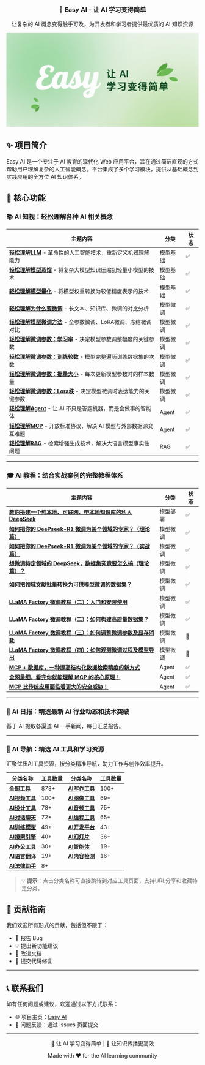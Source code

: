 <div align="center">
  <h3>🚀 Easy AI - 让 AI 学习变得简单</h3>
  <p>让复杂的 AI 概念变得触手可及，为开发者和学习者提供最优质的 AI 知识资源</p>
</div>

<img src="./public/imgs/banner.png" />

## ✨ 项目简介

Easy AI 是一个专注于 AI 教育的现代化 Web 应用平台，旨在通过简洁直观的方式帮助用户理解复杂的人工智能概念。平台集成了多个学习模块，提供从基础概念到实践应用的全方位 AI 知识体系。

## 🎯 核心功能

### 📚 AI 知视：轻松理解各种 AI 相关概念

| 主题内容 | 分类 | 状态 |
|----------|------|------|
| **[轻松理解LLM](https://mmh1.top/#/ai-knowledge/llm)** - 革命性的人工智能技术，重新定义机器理解能力 | 模型基础 | ✅ |
| **[轻松理解模型蒸馏](https://mmh1.top/#/ai-knowledge/distill)** - 将复杂大模型知识压缩到轻量小模型的技术 | 模型基础 | ✅ |
| **[轻松理解模型量化](https://mmh1.top/#/ai-knowledge/quantization)** - 将模型权重转换为较低精度表示的技术 | 模型基础 | ✅ |
| **[轻松理解为什么要微调](https://mmh1.top/#/ai-knowledge/whyfinetune)** - 长文本、知识库、微调的对比分析 | 模型微调 | ✅ |
| **[轻松理解模型微调方法](https://mmh1.top/#/ai-knowledge/finetune)** - 全参数微调、LoRA微调、冻结微调对比 | 模型微调 | ✅ |
| **[轻松理解微调参数：学习率](https://mmh1.top/#/ai-knowledge/lr)** - 决定模型参数调整幅度的关键参数 | 模型微调 | ✅ |
| **[轻松理解微调参数：训练轮数](https://mmh1.top/#/ai-knowledge/epochs)** - 模型完整遍历训练数据集的次数 | 模型微调 | ✅ |
| **[轻松理解微调参数：批量大小](https://mmh1.top/#/ai-knowledge/bs)** - 每次更新模型参数时的样本数量 | 模型微调 | ✅ |
| **[轻松理解微调参数：Lora秩](https://mmh1.top/#/ai-knowledge/lora)** - 决定模型微调时表达能力的关键参数 | 模型微调 | ✅ |
| **[轻松理解Agent](https://mmh1.top/#/ai-knowledge/agent)** - 让 AI 不只是答题机器，而是会做事的智能体 | Agent | ✅ |
| **[轻松理解MCP](https://mmh1.top/#/ai-knowledge/mcp)** - 开放标准协议，解决 AI 模型与外部数据源交互难题 | Agent | ✅ |
| **[轻松理解RAG](https://mmh1.top/#/ai-knowledge/rag)** - 检索增强生成技术，解决大语言模型事实性问题 | RAG | ✅ |

---

### 🎓 AI 教程：结合实战案例的完整教程体系

| 主题内容 | 分类 | 状态 |
|----------|------|------|
| **[教你搭建一个纯本地、可联网、带本地知识库的私人 DeepSeek](https://www.bilibili.com/video/BV1LYA8eCESA)** | 模型部署 | ✅ |
| **[如何把你的 DeePseek-R1 微调为某个领域的专家？（理论篇）](https://www.bilibili.com/video/BV1WQAUeVEuj)** | 模型微调 | ✅ |
| **[如何把你的 DeePseek-R1 微调为某个领域的专家？（实战篇）](https://www.bilibili.com/video/BV1s2AUe2EBq/)** | 模型微调 | ✅ |
| **[想微调特定领域的 DeepSeek，数据集究竟要怎么搞（理论篇）？](https://www.bilibili.com/video/BV1z9RLYWEjq/)** | 模型微调 | ✅ |
| **[如何把领域文献批量转换为可供模型微调的数据集？](https://www.bilibili.com/video/BV1y8QpYGE57/)** | 模型微调 | ✅ |
| **[LLaMA Factory 微调教程（二）：入门和安装使用](https://www.bilibili.com/video/BV1oTEwzcEeZ/)** | 模型微调 | ✅ |
| **[LLaMA Factory 微调教程（二）：如何构建高质量数据集？](https://www.bilibili.com/video/BV1MRMnz1EGW/)** | 模型微调 | ✅ |
| **[LLaMA Factory 微调教程（三）：如何调整微调参数及显存消耗]()** | 模型微调 | 👷 |
| **[LLaMA Factory 微调教程（四）：如何观测微调过程及模型导出]()** | 模型微调 | 👷 |
| **[MCP + 数据库，一种提高结构化数据检索精度的新方式](https://www.bilibili.com/video/BV12nRzYPEiK/)** | Agent | ✅ |
| **[全网最细，看完你就能理解 MCP 的核心原理！](https://www.bilibili.com/video/BV1LQocYjEVt)** | Agent | ✅ |
| **[MCP 比传统应用面临着更大的安全威胁！](https://mp.weixin.qq.com/s/MJ-T5Dtn9FxqjMhgdXX9Qw)** | Agent | ✅ |

---

### 📰 AI 日报：精选最新 AI 行业动态和技术突破

基于 AI 提取各渠道 AI 一手新闻，每日汇总报告。

---

### 🧭 AI 导航：精选 AI 工具和学习资源

汇聚优质AI工具资源，按分类精准导航，助力工作与创作效率提升。

| 分类名称 | 工具数量 | 分类名称 | 工具数量 |
|----------|----------|----------|----------|
| **[全部工具](https://mmh1.top/ai-navigation)** | 878+ | **[AI写作工具](https://mmh1.top/ai-navigation?category=AI写作工具)** | 100+ |
| **[AI视频工具](https://mmh1.top/ai-navigation?category=AI视频工具)** | 100+ | **[AI图像工具](https://mmh1.top/ai-navigation?category=AI图像工具)** | 69+ |
| **[AI设计工具](https://mmh1.top/ai-navigation?category=AI设计工具)** | 78+ | **[AI音频工具](https://mmh1.top/ai-navigation?category=AI音频工具)** | 75+ |
| **[AI对话聊天](https://mmh1.top/ai-navigation?category=AI对话聊天)** | 72+ | **[AI编程工具](https://mmh1.top/ai-navigation?category=AI编程工具)** | 65+ |
| **[AI训练模型](https://mmh1.top/ai-navigation?category=AI训练模型)** | 49+ | **[AI开发平台](https://mmh1.top/ai-navigation?category=AI开发平台)** | 43+ |
| **[AI搜索引擎](https://mmh1.top/ai-navigation?category=AI搜索引擎)** | 40+ | **[AI幻灯片](https://mmh1.top/ai-navigation?category=AI幻灯片)** | 36+ |
| **[AI办公工具](https://mmh1.top/ai-navigation?category=AI办公工具)** | 30+ | **[AI智能体](https://mmh1.top/ai-navigation?category=AI智能体)** | 19+ |
| **[AI语言翻译](https://mmh1.top/ai-navigation?category=AI语言翻译)** | 19+ | **[AI内容检测](https://mmh1.top/ai-navigation?category=AI内容检测)** | 16+ |
| **[AI法律助手](https://mmh1.top/ai-navigation?category=AI法律助手)** | 8+ | | |

> 💡 **提示**：点击分类名称可直接跳转到对应工具页面，支持URL分享和收藏特定分类。

## 🤝 贡献指南

我们欢迎所有形式的贡献，包括但不限于：
- 🐛 报告 Bug
- 💡 提出新功能建议
- 📖 改进文档
- 🔧 提交代码修复

---

## 📞 联系我们

如有任何问题或建议，欢迎通过以下方式联系：
- 🌐 项目主页：[Easy AI](https://mmh1.top/)
- 📧 问题反馈：通过 Issues 页面提交

---

<div align="center">
  <p>🎯 让 AI 学习变得简单 | 🚀 让知识传播更高效</p>
  <p>Made with ❤️ for the AI learning community</p>
</div>
